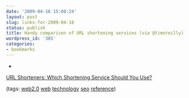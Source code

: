 ```yaml
---
date: '2009-04-18 15:08:24'
layout: post
slug: links-for-2009-04-18
status: publish
title: Handy comparison of URL shortening services (via @timoreilly)
wordpress_id: '385'
categories:
- bookmarks
---
```


  *


[URL Shorteners: Which Shortening Service Should You Use?](http://searchengineland.com/analysis-which-url-shortening-service-should-you-use-17204)


(tags: [web2.0](http://delicious.com/eob/web2.0) [web](http://delicious.com/eob/web) [technology](http://delicious.com/eob/technology) [seo](http://delicious.com/eob/seo) [reference](http://delicious.com/eob/reference))



